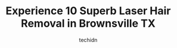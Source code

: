 ---
layout: ampstory
image: https://i0.wp.com/www.depkes.org/wp-content/uploads/2023/06/laser-hair-removal-0-in-brownsville-tx-1685878757.jpeg?resize=640,853
author: techidn
featured: false
description: Discover the impressive array of Laser Hair Removal options in Brownsville TX, where you can find 10 of the largest Laser Hair Removal establishments in the area. From renowned classics to h
title: Experience 10 Superb Laser Hair Removal in Brownsville TX
cover:
   title: Experience 10 Superb Laser Hair Removal in Brownsville TX
   subtitle: Rickpate
   background: https://www.depkes.org/wp-content/uploads/2023/06/laser-hair-removal-0-in-brownsville-tx-1685878757.jpeg

pages: 
 - layout: thirds
   top: <h1>#1 Bella Bar Medspa</h1>
   bottom: "<p>I cant get enough of this place! The customer service is wonderful. Everyone welcomes you like theyve known you forever. The girls at the front are so sweet. Jessica an</p>"
   background: https://www.depkes.org/wp-content/uploads/2023/06/laser-hair-removal-1-in-brownsville-tx-1685878757.jpeg
   backgroundblur: true
 - layout: thirds
   top: <h1>#2 Isabella Medical Beauty</h1>
   bottom: "<p>Have had several treatments and have loved every single one. Jet peels are my favorite !Beautiful spa with several options to choose from. They often have specials which </p>"
   background: https://www.depkes.org/wp-content/uploads/2023/06/laser-hair-removal-2-in-brownsville-tx-1685878758.jpeg
   cta:
      link: https://www.depkes.org/blog/experience-10-superb-laser-hair-removal-in-brownsville-tx/
      text: Experience 10 Superb Laser Hair Removal in Brownsville TX
 - layout: thirds
   top: <h1>#3 Skin Perfections Med Spa</h1>
   bottom: "<p>1201 E Alton Gloor Blvd, Brownsville, TX 78526, United States</p>"
   background: https://www.depkes.org/wp-content/uploads/2023/06/laser-hair-removal-3-in-brownsville-tx-1685878759.jpeg
   cta:
      link: https://www.depkes.org/blog/experience-10-superb-laser-hair-removal-in-brownsville-tx/
      text: Experience 10 Superb Laser Hair Removal in Brownsville TX
 - layout: thirds
   top: <h1>#4 Merle Norman Cosmetics & Skincare Studio</h1>
   bottom: "<p>850 W Price Rd, Brownsville, TX 78520, United States</p>"
   background: https://images.unsplash.com/photo-1518640467707-6811f4a6ab73?ixlib=rb-4.0.3&ixid=MnwxMjA3fDB8MHxwaG90by1wYWdlfHx8fGVufDB8fHx8&auto=format&fit=crop&w=640&h=853&q=80
   cta:
      link: https://www.depkes.org/blog/experience-10-superb-laser-hair-removal-in-brownsville-tx/
      text: Experience 10 Superb Laser Hair Removal in Brownsville TX
 - layout: thirds
   top: <h1>#5 LASER DERM MED SPA</h1>
   bottom: "<p>2155 Frontage Rd Ste K, Brownsville, TX 78520, United States</p>"
   background: https://images.unsplash.com/photo-1620421680010-0766ff230392?ixlib=rb-4.0.3&ixid=MnwxMjA3fDB8MHxwaG90by1wYWdlfHx8fGVufDB8fHx8&auto=format&fit=crop&w=640&h=853&q=80
   cta:
      link: https://www.depkes.org/blog/experience-10-superb-laser-hair-removal-in-brownsville-tx/
      text: Experience 10 Superb Laser Hair Removal in Brownsville TX
 - layout: thirds
   top: <h1>#6 Jenniffers High Tech Salon & laser Spa</h1>
   bottom: "<p>870 E Alton Gloor Blvd STE C, Brownsville, TX 78526, United States</p>"
   background: https://images.unsplash.com/photo-1534312527009-56c7016453e6?ixlib=rb-4.0.3&ixid=MnwxMjA3fDB8MHxwaG90by1wYWdlfHx8fGVufDB8fHx8&auto=format&fit=crop&w=640&h=853&q=80
   cta:
      link: https://www.depkes.org/blog/experience-10-superb-laser-hair-removal-in-brownsville-tx/
      text: Experience 10 Superb Laser Hair Removal in Brownsville TX
 - layout: thirds
   top: <h1>#7 Divalicious</h1>
   bottom: "<p>4008 Paredes Line Rd Suite B2, Brownsville, TX 78526, United States</p>"
   background: https://images.unsplash.com/photo-1549241520-425e3dfc01cb?ixlib=rb-4.0.3&ixid=MnwxMjA3fDB8MHxwaG90by1wYWdlfHx8fGVufDB8fHx8&auto=format&fit=crop&w=640&h=853&q=80
   cta:
      link: https://www.depkes.org/blog/experience-10-superb-laser-hair-removal-in-brownsville-tx/
      text: Experience 10 Superb Laser Hair Removal in Brownsville TX
 - layout: thirds
   middle: Continue reading...
   background: https://images.unsplash.com/photo-1609083590460-7b8cc0ca65f8?ixlib=rb-4.0.3&ixid=MnwxMjA3fDB8MHxwaG90by1wYWdlfHx8fGVufDB8fHx8&auto=format&fit=crop&w=640&h=853&q=80
   cta:
      link: https://www.depkes.org/blog/experience-10-superb-laser-hair-removal-in-brownsville-tx/
      text: Experience 10 Superb Laser Hair Removal in Brownsville TX
      
---